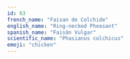 ```yaml
---
id: 63
french_name: "Faisan de Colchide"
english_name: "Ring-necked Pheasant"
spanish_name: "Faisán Vulgar"
scientific_name: "Phasianus colchicus"
emoji: "chicken"
---
```

